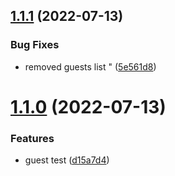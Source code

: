 ## [1.1.1](https://github.com/dewbambs/flutter_github_actions/compare/v1.1.0...v1.1.1) (2022-07-13)


### Bug Fixes

* removed guests list " ([5e561d8](https://github.com/dewbambs/flutter_github_actions/commit/5e561d88d597dff662b2630796826f448a3b6e11))



# [1.1.0](https://github.com/dewbambs/flutter_github_actions/compare/d15a7d48ecb64312e75fbbb42fbb0be5413ba387...v1.1.0) (2022-07-13)


### Features

* guest test ([d15a7d4](https://github.com/dewbambs/flutter_github_actions/commit/d15a7d48ecb64312e75fbbb42fbb0be5413ba387))



